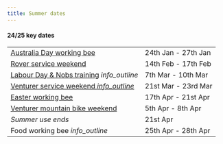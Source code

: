```yaml
---
title: Summer dates
---
```

<div class='dates-container__winter'>
  <h4>24/25 key dates</h4>
  <div>
    <table class='dates'>
      <!--<tr><td><i>Closed</i></td><td><i>Winter season until Melbourne Cup Day</i></td></tr>-->
      <tr><td><a href='https://www.trybooking.com/events/landing/1294814'>Australia Day working bee</a></td><td>24th Jan - 27th Jan</td></tr>
      <tr><td><a href='https://www.trybooking.com/CXSKO'>Rover service weekend</a></td><td>14th Feb - 17th Feb</td></tr>
      <tr><td><a href='https://www.trybooking.com/CVRKQ'>Labour Day & Nobs training</a> <i class='material-icons' title='Nobs training: Learning how to run and use the Chalet as a leader.<br><b>Note: no external bookings are available this weekend.</b>'>info_outline</i></td><td>7th Mar - 10th Mar</td></tr>
      <!--<tr><td>Special Rover event</td><td>15 Apr - 18 Apr</td></tr>-->
      <tr><td><a href='https://www.trybooking.com/CYWNT'>Venturer service weekend <i class='material-icons' title='Including wood working bee'>info_outline</i></a></td><td>21st Mar - 23rd Mar</td></tr>
      <tr><td><a href='https://www.trybooking.com/CVRKS'>Easter working bee</a></td><td>17th Apr - 21st Apr</td></tr>
      <tr><td><a href="/visiting/visiting-in-summer/#venturer-mountain-bike-weekend">Venturer mountain bike weekend</a></td><td>5th Apr - 8th Apr</td></tr>
      <tr><td><i>Summer use ends</i></td><td>21st Apr</td></tr>
      <tr><td>Food working bee <i class='material-icons' title='Not currently taking bookings - expressions of interest will open before the date.'>info_outline</i></td><td>25th Apr - 28th Apr</td></tr>
    </table>
  </div>
</div>
